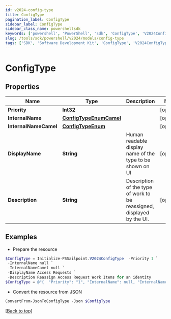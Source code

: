```yaml
---
id: v2024-config-type
title: ConfigType
pagination_label: ConfigType
sidebar_label: ConfigType
sidebar_class_name: powershellsdk
keywords: ['powershell', 'PowerShell', 'sdk', 'ConfigType', 'V2024ConfigType'] 
slug: /tools/sdk/powershell/v2024/models/config-type
tags: ['SDK', 'Software Development Kit', 'ConfigType', 'V2024ConfigType']
---
```



# ConfigType

## Properties

Name | Type | Description | Notes
------------ | ------------- | ------------- | -------------
**Priority** | **Int32** |  | [optional] 
**InternalName** | [**ConfigTypeEnumCamel**](config-type-enum-camel) |  | [optional] 
**InternalNameCamel** | [**ConfigTypeEnum**](config-type-enum) |  | [optional] 
**DisplayName** | **String** | Human readable display name of the type to be shown on UI | [optional] 
**Description** | **String** | Description of the type of work to be reassigned, displayed by the UI. | [optional] 

## Examples

- Prepare the resource
```powershell
$ConfigType = Initialize-PSSailpoint.V2024ConfigType  -Priority 1 `
 -InternalName null `
 -InternalNameCamel null `
 -DisplayName Access Requests `
 -Description Reassign Access Request Work Items for an identity
$ConfigType = @"{  "Priority": "1", "InternalName": null, "InternalNameCamel": null, "DisplayName": "Access Requests", "Description": "Reassign Access Request Work Items for an identity" }"@
```

- Convert the resource from JSON
```powershell
ConvertFrom-JsonToConfigType -Json $ConfigType
```


[[Back to top]](#) 


